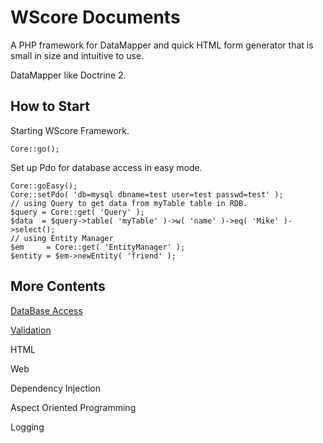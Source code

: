 WScore Documents
================

A PHP framework for DataMapper and quick HTML form generator that is small in size and intuitive to use.

DataMapper like Doctrine 2.


How to Start
------------
Starting WScore Framework.

    Core::go();

Set up Pdo for database access in easy mode.

    Core::goEasy();
    Core::setPdo( 'db=mysql dbname=test user=test passwd=test' );
    // using Query to get data from myTable table in RDB.
    $query = Core::get( 'Query' );
    $data  = $query->table( 'myTable' )->w( 'name' )->eq( 'Mike' )->select();
    // using Entity Manager
    $em     = Core::get( 'EntityManager' );
    $entity = $em->newEntity( 'friend' );

More Contents
-------------

[DataBase Access](DbAccess)

[Validation](Validator)

HTML

Web

Dependency Injection

Aspect Oriented Programming

Logging

